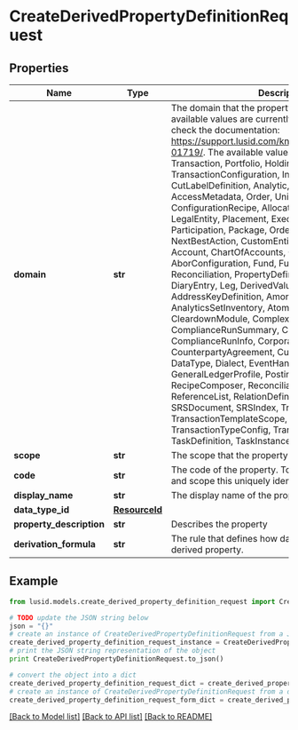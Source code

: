 # CreateDerivedPropertyDefinitionRequest


## Properties
Name | Type | Description | Notes
------------ | ------------- | ------------- | -------------
**domain** | **str** | The domain that the property exists in. Not all available values are currently supported, please check the documentation: https://support.lusid.com/knowledgebase/article/KA-01719/. The available values are: NotDefined, Transaction, Portfolio, Holding, ReferenceHolding, TransactionConfiguration, Instrument, CutLabelDefinition, Analytic, PortfolioGroup, Person, AccessMetadata, Order, UnitResult, MarketData, ConfigurationRecipe, Allocation, Calendar, LegalEntity, Placement, Execution, Block, Participation, Package, OrderInstruction, NextBestAction, CustomEntity, InstrumentEvent, Account, ChartOfAccounts, CustodianAccount, Abor, AborConfiguration, Fund, FundConfiguration, Fee, Reconciliation, PropertyDefinition, Compliance, DiaryEntry, Leg, DerivedValuation, AddressKeyDefinition, AmortisationRuleSet, AnalyticsSetInventory, AtomUnitResult, CleardownModule, ComplexMarketData, ComplianceRunSummary, ComplianceRule, ComplianceRunInfo, CorporateActionSource, CounterpartyAgreement, CustomEntityDefinition, DataType, Dialect, EventHandler, GeneralLedgerProfile, PostingModule, Quote, RecipeComposer, ReconciliationRunBreak, ReferenceList, RelationDefinition, ReturnBlockIndex, SRSDocument, SRSIndex, TransactionTemplate, TransactionTemplateScope, TransactionType, TransactionTypeConfig, TranslationScript, TaskDefinition, TaskInstance, Worker, StagingRuleSet | 
**scope** | **str** | The scope that the property exists in. | 
**code** | **str** | The code of the property. Together with the domain and scope this uniquely identifies the property. | 
**display_name** | **str** | The display name of the property. | 
**data_type_id** | [**ResourceId**](ResourceId.md) |  | 
**property_description** | **str** | Describes the property | [optional] 
**derivation_formula** | **str** | The rule that defines how data is composed for a derived property. | 

## Example

```python
from lusid.models.create_derived_property_definition_request import CreateDerivedPropertyDefinitionRequest

# TODO update the JSON string below
json = "{}"
# create an instance of CreateDerivedPropertyDefinitionRequest from a JSON string
create_derived_property_definition_request_instance = CreateDerivedPropertyDefinitionRequest.from_json(json)
# print the JSON string representation of the object
print CreateDerivedPropertyDefinitionRequest.to_json()

# convert the object into a dict
create_derived_property_definition_request_dict = create_derived_property_definition_request_instance.to_dict()
# create an instance of CreateDerivedPropertyDefinitionRequest from a dict
create_derived_property_definition_request_form_dict = create_derived_property_definition_request.from_dict(create_derived_property_definition_request_dict)
```
[[Back to Model list]](../README.md#documentation-for-models) [[Back to API list]](../README.md#documentation-for-api-endpoints) [[Back to README]](../README.md)


